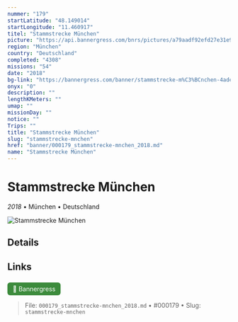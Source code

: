 ```yaml
---
nummer: "179"
startLatitude: "48.149014"
startLongitude: "11.460917"
titel: "Stammstrecke München"
picture: "https://api.bannergress.com/bnrs/pictures/a79aadf92efd27e31e9091eebee114de"
region: "München"
country: "Deutschland"
completed: "4308"
missions: "54"
date: "2018"
bg-link: "https://bannergress.com/banner/stammstrecke-m%C3%BCnchen-4ade"
onyx: "0"
description: ""
lengthKMeters: ""
umap: ""
missionDay: ""
notice: ""
Trips: ""
title: "Stammstrecke München"
slug: "stammstrecke-mnchen"
href: "banner/000179_stammstrecke-mnchen_2018.md"
name: "Stammstrecke München"
---
```

# Stammstrecke München

*2018* • München • Deutschland

![Stammstrecke München](https://api.bannergress.com/bnrs/pictures/a79aadf92efd27e31e9091eebee114de)



## Details









## Links
<a href="https://bannergress.com/banner/stammstrecke-m%C3%BCnchen-4ade" style="display:inline-block;margin:6px 8px 0 0;padding:6px 12px;background:#3c8b3c;color:#fff;text-decoration:none;border-radius:6px;">🔗 Bannergress</a>




> File: `000179_stammstrecke-mnchen_2018.md` • #000179 • Slug: `stammstrecke-mnchen`
